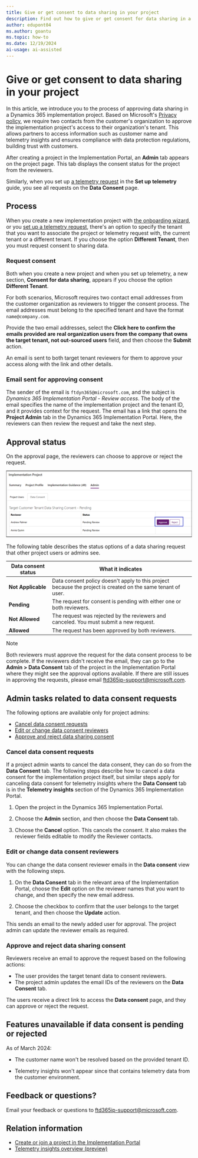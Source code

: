 ```yaml
---
title: Give or get consent to data sharing in your project
description: Find out how to give or get consent for data sharing in a Dynamics 365 implementation project and what features depend on it.
author: edupont04
ms.author: goantu
ms.topic: how-to
ms.date: 12/19/2024
ai-usage: ai-assisted
---
```


# Give or get consent to data sharing in your project

In this article, we introduce you to the process of approving data sharing in a Dynamics 365 implementation project. Based on Microsoft's [Privacy policy](https://privacy.microsoft.com/privacystatement), we require two contacts from the customer's organization to approve the implementation project's access to their organization's tenant. This allows partners to access information such as customer name and telemetry insights and ensures compliance with data protection regulations, building trust with customers.

After creating a project in the Implementation Portal, an **Admin** tab appears on the project page. This tab displays the consent status for the project from the reviewers.  

Similarly, when you set up [a telemetry request](telemetry-insights.md) in the **Set up telemetry** guide, you see all requests on the **Data Consent** page.  

## Process

When you create a new implementation project with [the onboarding wizard](onboard-project.md), or you [set up a telemetry request](telemetry-insights.md), there's an option to specify the tenant that you want to associate the project or telemetry request with, the current tenant or a different tenant. If you choose the option **Different Tenant**, then you must request consent to sharing data.

### Request consent

Both when you create a new project and when you set up telemetry, a new section, **Consent for data sharing**, appears if you choose the option **Different Tenant**.  

For both scenarios, Microsoft requires two contact email addresses from the customer organization as reviewers to trigger the consent process. The email addresses must belong to the specified tenant and have the format `name@company.com`.  

Provide the two email addresses, select the **Click here to confirm the emails provided are real organization users from the company that owns the target tenant, not out-sourced users** field, and then choose the **Submit** action.

An email is sent to both target tenant reviewers for them to approve your access along with the link and other details.  

### Email sent for approving consent

The sender of the email is `ftdyn365@microsoft.com`, and the subject is *Dynamics 365 Implementation Portal - Review access*. The body of the email specifies the name of the implementation project and the tenant ID, and it provides context for the request. The email has a link that opens the **Project Admin** tab in the Dynamics 365 Implementation Portal. Here, the reviewers can then review the request and take the next step.

## Approval status

On the approval page, the reviewers can choose to approve or reject the request.

![Screenshot of the Data Consent tab for an implementation project that's pending approval or rejecting of the data sharing consent request.](./media/DataConsentApproval.png)

The following table describes the status options of a data sharing request that other project users or admins see.

| **Data consent status** | **What it indicates** |
|-------------------------|-------------------------|
| **Not Applicable** | Data consent policy doesn't apply to this project because the project is created on the same tenant of user. |
| **Pending** | The request for consent is pending with either one or both reviewers. |
| **Not Allowed** | The request was rejected by the reviewers and canceled. You must submit a new request. |
| **Allowed** | The request has been approved by both reviewers. |

> [!NOTE]
> Both reviewers must approve the request for the data consent process to be complete. If the reviewers didn't receive the email, they can go to the **Admin > Data Consent** tab of the project in the Implementation Portal where they might see the approval options available. If there are still issues in approving the requests, please email [ftd365ip-support@microsoft.com](mailto:ftd365ip-support@microsoft.com).

## Admin tasks related to data consent requests

The following options are available only for project admins:

- [Cancel data consent requests](#cancel-data-consent-requests)  
- [Edit or change data consent reviewers](#edit-or-change-data-consent-reviewers)  
- [Approve and reject data sharing consent](#approve-and-reject-data-sharing-consent)  

### Cancel data consent requests

If a project admin wants to cancel the data consent, they can do so from the **Data Consent** tab. The following steps describe how to cancel a data consent for the implementation project itself, but similar steps apply for canceling data consent for telemetry insights where the **Data Consent** tab is in the **Telemetry insights** section of the Dynamics 365 Implementation Portal.  

1. Open the project in the Dynamics 365 Implementation Portal.

2. Choose the **Admin** section, and then choose the **Data Consent** tab.

3. Choose the **Cancel** option. This cancels the consent. It also makes the reviewer fields editable to modify the Reviewer contacts.

### Edit or change data consent reviewers

You can change the data consent reviewer emails in the **Data consent** view with the following steps.

1. On the **Data Consent** tab in the relevant area of the Implementation Portal, choose the **Edit** option on the reviewer names that you want to change, and then specify the new email address.  

2. Choose the checkbox to confirm that the user belongs to the target tenant, and then choose the **Update** action.

This sends an email to the newly added user for approval. The project admin can update the reviewer emails as required.

### Approve and reject data sharing consent

Reviewers receive an email to approve the request based on the following actions:

- The user provides the target tenant data to consent reviewers.
- The project admin updates the email IDs of the reviewers on the **Data Consent** tab.

The users receive a direct link to access the **Data consent** page, and they can approve or reject the request.

## Features unavailable if data consent is pending or rejected

As of March 2024:

- The customer name won't be resolved based on the provided tenant ID.

- Telemetry insights won't appear since that contains telemetry data from the customer environment.

## Feedback or questions?

Email your feedback or questions to [ftd365ip-support@microsoft.com](mailto:ftd365ip-support@microsoft.com).  

## Relation information

- [Create or join a project in the Implementation Portal](onboard-project.md)  
- [Telemetry insights overview (preview)](telemetry-insights.md)  
